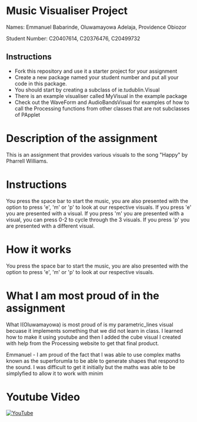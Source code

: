 # Music Visualiser Project

Names: Emmanuel Babarinde, Oluwamayowa Adelaja, Providence Obiozor

Student Number: C20407614, C20376476, C20499732

## Instructions
- Fork this repository and use it a starter project for your assignment
- Create a new package named your student number and put all your code in this package.
- You should start by creating a subclass of ie.tudublin.Visual
- There is an example visualiser called MyVisual in the example package
- Check out the WaveForm and AudioBandsVisual for examples of how to call the Processing functions from other classes that are not subclasses of PApplet

# Description of the assignment
This is an assignment that provides various visuals to the song "Happy" by Pharrell Williams.

# Instructions
You press the space bar to start the music, you are also presented with the option to press 'e', 'm' or 'p' to look at our respective visuals. If you press 'e' you are presented with a visual. If you press 'm' you are presented with a visual, you can press 0-2 to cycle through the 3 visuals. If you press 'p' you are presented with a different visual.

# How it works
You press the space bar to start the music, you are also presented with the option to press 'e', 'm' or 'p' to look at our respective visuals.

# What I am most proud of in the assignment
What I(Oluwamayowa) is most proud of is my parametric_lines visual becuase it implements something that we did not learn in class. I learned how to make it using youtube and then I added the cube visual I created with help from the Processing website to get that final product.

Emmanuel - I am proud of the fact that I was able to use complex maths known as the superforumla to be able to generate shapes that respond to the sound. I was difficult to get it initially but the maths was able to be simplyfied to allow it to work with minim


# Youtube Video
[![YouTube](http://img.youtube.com/vi/owesv2MShvY/0.jpg)](https://www.youtube.com/watch?v=owesv2MShvY)
